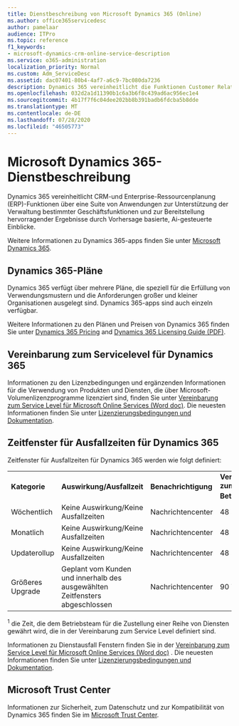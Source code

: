 ```yaml
---
title: Dienstbeschreibung von Microsoft Dynamics 365 (Online)
ms.author: office365servicedesc
author: pamelaar
audience: ITPro
ms.topic: reference
f1_keywords:
- microsoft-dynamics-crm-online-service-description
ms.service: o365-administration
localization_priority: Normal
ms.custom: Adm_ServiceDesc
ms.assetid: dac07401-80b4-4af7-a6c9-7bc080da7236
description: Dynamics 365 vereinheitlicht die Funktionen Customer Relationship Management (CRM) und Enterprise Resource Planning (ERP) über eine Reihe von Anwendungen, um Geschäftsfunktionen zu verwalten und hervorragende Ergebnisse zu erzielen.
ms.openlocfilehash: 032d2a1d11390b1c6a3b6f8c439ad6ac956ec1e4
ms.sourcegitcommit: 4b17f7f6c04dee202bb8b391badb6fdcba5b8dde
ms.translationtype: MT
ms.contentlocale: de-DE
ms.lasthandoff: 07/28/2020
ms.locfileid: "46505773"
---
```

# <a name="microsoft-dynamics-365-service-description"></a>Microsoft Dynamics 365-Dienstbeschreibung

Dynamics 365 vereinheitlicht CRM-und Enterprise-Ressourcenplanung (ERP)-Funktionen über eine Suite von Anwendungen zur Unterstützung der Verwaltung bestimmter Geschäftsfunktionen und zur Bereitstellung hervorragender Ergebnisse durch Vorhersage basierte, Ai-gesteuerte Einblicke.

Weitere Informationen zu Dynamics 365-apps finden Sie unter [Microsoft Dynamics 365](https://dynamics.microsoft.com).
  
## <a name="dynamics-365-plans"></a>Dynamics 365-Pläne

Dynamics 365 verfügt über mehrere Pläne, die speziell für die Erfüllung von Verwendungsmustern und die Anforderungen großer und kleiner Organisationen ausgelegt sind. Dynamics 365-apps sind auch einzeln verfügbar.

Weitere Informationen zu den Plänen und Preisen von Dynamics 365 finden Sie unter [Dynamics 365 Pricing](https://dynamics.microsoft.com/pricing) and [Dynamics 365 Licensing Guide (PDF)](https://go.microsoft.com/fwlink/?LinkId=866544).
  
## <a name="dynamics-365-service-level-agreement"></a>Vereinbarung zum Servicelevel für Dynamics 365

Informationen zu den Lizenzbedingungen und ergänzenden Informationen für die Verwendung von Produkten und Diensten, die über Microsoft-Volumenlizenzprogramme lizenziert sind, finden Sie unter [Vereinbarung zum Service Level für Microsoft Online Services (Word doc)](https://www.microsoftvolumelicensing.com/Downloader.aspx?DocumentId=17583). Die neuesten Informationen finden Sie unter [Lizenzierungsbedingungen und Dokumentation](https://go.microsoft.com/fwlink/?linkid=272026).
  
## <a name="dynamics-365-service-downtime-windows"></a>Zeitfenster für Ausfallzeiten für Dynamics 365

Zeitfenster für Ausfallzeiten für Dynamics 365 werden wie folgt definiert:
  
|||||
|:-----|:-----|:-----|:-----|
|**Kategorie** <br/> |**Auswirkung/Ausfallzeit** <br/> |**Benachrichtigung** <br/> |**Vereinbarung zum Betriebslevel**<sup>1</sup> <br/> |
|Wöchentlich  <br/> |Keine Auswirkung/Keine Ausfallzeiten  <br/> |Nachrichtencenter  <br/> |48 Stunden  <br/> |
|Monatlich  <br/> |Keine Auswirkung/Keine Ausfallzeiten  <br/> |Nachrichtencenter  <br/> |48 Stunden  <br/> |
|Updaterollup  <br/> |Keine Auswirkung/Keine Ausfallzeiten  <br/> |Nachrichtencenter  <br/> |48 Stunden  <br/> |
|Größeres Upgrade  <br/> |Geplant vom Kunden und innerhalb des ausgewählten Zeitfensters abgeschlossen  <br/> |Nachrichtencenter  <br/> |90 Tage  <br/> |

<sup>1</sup> die Zeit, die dem Betriebsteam für die Zustellung einer Reihe von Diensten gewährt wird, die in der Vereinbarung zum Service Level definiert sind. <br/>

Informationen zu Dienstausfall Fenstern finden Sie in der [Vereinbarung zum Service Level für Microsoft Online Services (Word doc)](https://www.microsoftvolumelicensing.com/Downloader.aspx?DocumentId=17583) . Die neuesten Informationen finden Sie unter [Lizenzierungsbedingungen und Dokumentation](https://go.microsoft.com/fwlink/?linkid=272026). 
  
## <a name="microsoft-trust-center"></a>Microsoft Trust Center

Informationen zur Sicherheit, zum Datenschutz und zur Kompatibilität von Dynamics 365 finden Sie im [Microsoft Trust Center](https://www.microsoft.com/trust-center/product-overview).
  
